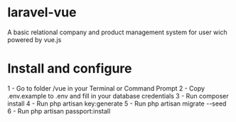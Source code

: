 # laravel-vue
A basic relational company and product management system for user wich powered by vue.js

# Install and configure

1 - Go to folder /vue in your Terminal or Command Prompt
2 - Copy .env.example to .env and fill in your database credentials
3 - Run composer install
4 - Run php artisan key:generate
5 - Run php artisan migrate --seed
6 - Run php artisan passport:install

